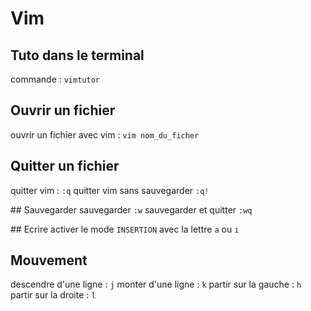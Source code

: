# Vim

## Tuto dans le terminal
commande : `vimtutor`

## Ouvrir un fichier
ouvrir un fichier avec vim : `vim nom_du_ficher`

## Quitter un fichier
quitter vim : `:q`
quitter vim sans sauvegarder `:q!`

## Sauvegarder
sauvegarder `:w`
sauvegarder et quitter `:wq`

## Ecrire
activer le mode `INSERTION` avec la lettre `a` ou `i`

## Mouvement

descendre d'une ligne : `j`
monter d'une ligne : `k`
partir sur la gauche : `h`
partir sur la droite : `l`
